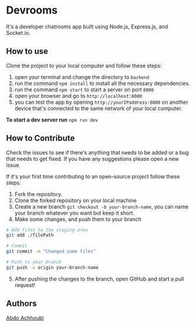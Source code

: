 # Devrooms

It's a developer chatrooms app built using Node.js, Express.js, and Socket.io.

## How to use

Clone the project to your local computer and follow these steps:

1. open your terminal and change the directory to `backend`
2. run the command `npm install` to install all the necessary dependencies.
3. run the command `npm start` to start a server on port `8000`
4. open your browser and go to `http://localhost:8000`
5. you can test the app by opening `http://yourIPaddress:8000` on another device that's connected to the same network of your local computer.

**To start a dev server run** `npm run dev`

## How to Contribute

Check the issues to see if there's anything that needs to be added or a bug that needs to get fixed.
If you have any suggestions please open a new issue.

If it's your first time contributing to an open-source project follow these steps:

1. Fork the repository.
2. Clone the forked repository on your local machine
3. Create a new branch `git checkout -b your-branch-name`, you can name your branch whatever you want but keep it short.
4. Make some changes, and push them to your branch

```bash
# Add files to the staging area
git add ./filePath

# Commit
git commit -m "Changed some files"

# Push to your branch
git push -u origin your-branch-name

```

5. After pushing the changes to the branch, open GitHub and start a pull request!

## Authors

[Abdo Achhoubi](https://github.com/abdoachhoubi)
